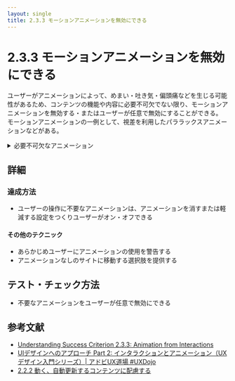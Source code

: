 ```yaml
---
layout: single
title: 2.3.3 モーションアニメーションを無効にできる
---
```


# 2.3.3 モーションアニメーションを無効にできる
ユーザーがアニメーションによって、めまい・吐き気・偏頭痛などを生じる可能性があるため、コンテンツの機能や内容に必要不可欠でない限り、モーションアニメーションを無効する・またはユーザーが任意で無効にすることができる。
モーションアニメーションの一例として、視差を利用したパララックスアニメーションなどがある。


<details>
  <summary>必要不可欠なアニメーション</summary>
  必要不可欠なアニメーションとは、そのものがないと機能しなくなるものを指す
  カルーセル、ローディングアニメーションなど
</details>

## 詳細
### 達成方法
- ユーザーの操作に不要なアニメーションは、アニメーションを消すまたは軽減する設定をつくりユーザーがオン・オフできる

#### その他のテクニック
- あらかじめユーザーにアニメーションの使用を警告する　
- アニメーションなしのサイトに移動する選択肢を提供する



## テスト・チェック方法
- 不要なアニメーションをユーザーが任意で無効にできる


## 参考文献

- [Understanding Success Criterion 2.3.3: Animation from Interactions](https://www.w3.org/WAI/WCAG21/Understanding/animation-from-interactions.html)
- [UIデザインへのアプローチ Part 2: インタラクションとアニメーション（UXデザイン入門シリーズ）| アドビUX道場 #UXDojo](https://blogs.adobe.com/japan/web-fundamentals-ui-design-part-2-interactions-animations/)
- [2.2.2 動く、自動更新するコンテンツに配慮する](https://openameba.github.io/a11y-guidelines/2/2/2/)

